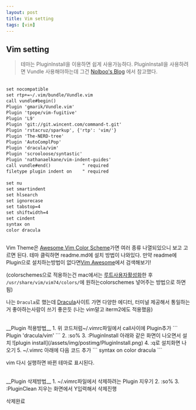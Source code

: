 ```yaml
---
layout: post
title: Vim setting
tags: [vim]
---
```


Vim setting
-------

> 테마는 PluginInstall을 이용하면 쉽게 사용가능하다.
> PluginInstall을 사용하려면 Vundle 사용해야하는데 그건 [Nolboo's Blog](https://nolboo.kim/blog/2016/09/20/vim-plugin-manager-vundle/) 에서 참고했다.

<pre><code>
set nocompatible
set rtp+=~/.vim/bundle/Vundle.vim
call vundle#begin()
Plugin 'gmarik/Vundle.vim'
Plugin 'tpope/vim-fugitive'
Plugin 'L9'
Plugin 'git://git.wincent.com/command-t.git'
Plugin 'rstacruz/sparkup', {'rtp': 'vim/'}
Plugin 'The-NERD-tree'
Plugin 'AutoComplPop'
Plugin 'dracula/vim'
Plugin 'scrooloose/syntastic'
Plugin 'nathanaelkane/vim-indent-guides'
call vundle#end()            " required
filetype plugin indent on    " required

set nu
set smartindent
set hlsearch
set ignorecase
set tabstop=4
set shiftwidth=4
set cindent
syntax on
color dracula

</code></pre>

Vim Theme은 [Awesome Vim Color Scheme](https://github.com/rafi/awesome-vim-colorschemes)가면 여러 종류 나열되있으니 보고 고르면 된다. 테마 클릭하면 readme.md에 설치 방법이 나와있다.
만약 readme에 Plugin으로 설치하는방법이 없다면[Vim Awesome](https://vimawesome.com)에서 검색해보기!

(colorschemes으로 적용하는건 mac에서는 [루트사용자활성화](https://support.apple.com/ko-kr/HT204012)한 후 `/usr/share/vim/vim74/colors/`에 원하는colorschemes 넣어주는 방법으로 하면 됨)

나는 `Dracula`로 했는데 [Dracula](https://draculatheme.com)사이트 가면 다양한 에디터, 터미널 제공해서 통일하는거 좋아하는사람이 쓰기 좋은듯 (나는 vim말고 iterm2에도 적용했음)

<br />
__Plugin 적용방법__
1. 위 코드처럼~/.vimrc파일에서 call사이에 Plugin추가
```
Plugin 'dracula/vim'
```
2. :so%
3. :PluginInstall
아래와 같은 화면이 나오면서 설치
![plugin install](/assets/img/postimg/PluginInstall.png)
4. :q로 설치화면 나오기
5. ~/.vimrc 아래에 다음 코드 추가 
```
syntax on
color dracula
```

vim 다시 실행하면 바뀐 테마로 표시된다.


<br />
__Plugin 삭제방법__
1. ~/.vimrc파일에서 삭제하려는 Plugin 지우기
2. :so%
3. :PluginClean
지우는 화면에서 Y입력해서 삭제진행

삭제완료 
